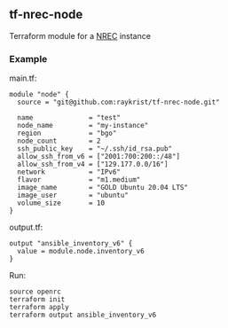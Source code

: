 ## tf-nrec-node

Terraform module for a [NREC](https://docs.nrec.no) instance

### Example

main.tf:
```
module "node" {
  source = "git@github.com:raykrist/tf-nrec-node.git"

  name              = "test"
  node_name         = "my-instance"
  region            = "bgo"
  node_count        = 2
  ssh_public_key    = "~/.ssh/id_rsa.pub"
  allow_ssh_from_v6 = ["2001:700:200::/48"]
  allow_ssh_from_v4 = ["129.177.0.0/16"]
  network           = "IPv6"
  flavor            = "m1.medium"
  image_name        = "GOLD Ubuntu 20.04 LTS"
  image_user        = "ubuntu" 
  volume_size       = 10
}

```

output.tf:
```
output "ansible_inventory_v6" {
  value = module.node.inventory_v6
}
```

Run:

```
source openrc
terraform init
terraform apply
terraform output ansible_inventory_v6
```

